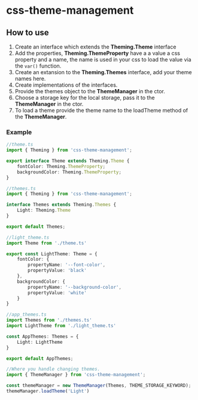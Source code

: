 # css-theme-management

## How to use

1. Create an interface which extends the **Theming.Theme** interface
2. Add the properties, **Theming.ThemeProperty** have a a value a css property and a name, the name is used in your css to load the value via the ```var()``` function.
3. Create an extansion to the **Theming.Themes** interface, add your theme names here.
4. Create implementations of the interfaces.
5. Provide the themes object to the **ThemeManager** in the ctor.
6. Choose a storage key for the local storage, pass it to the **ThemeManager** in the ctor.
7. To load a theme provide the theme name to the loadTheme method of the **ThemeManager**.

### Example 
```ts
//theme.ts
import { Theming } from 'css-theme-management';

export interface Theme extends Theming.Theme {
    fontColor: Theming.ThemeProperty;
    backgroundColor: Theming.ThemeProperty;  
}
```

```ts
//themes.ts
import { Theming } from 'css-theme-management';

interface Themes extends Theming.Themes {
    Light: Theming.Theme
}

export default Themes;
```

```ts
//light_theme.ts
import Theme from './theme.ts'

export const LightTheme: Theme = {
    fontColor: {
        propertyName: '--font-color',
        propertyValue: 'black'
    },
    backgroundColor: {
        propertyName: '--background-color',
        propertyValue: 'white'
    }
}
```

```ts
//app_themes.ts
import Themes from './themes.ts'
import LightTheme from './light_theme.ts'

const AppThemes: Themes = {
    Light: LightTheme
}

export default AppThemes;
```

```ts
//Where you handle changing themes.
import { ThemeManager } from 'css-theme-management';

const themeManager = new ThemeManager(Themes, THEME_STORAGE_KEYWORD);
themeManager.loadTheme('Light')
```